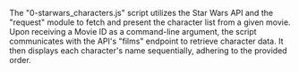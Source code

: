 The "0-starwars_characters.js" script utilizes the Star Wars API and the "request" module to fetch and present the character list from a given movie. Upon receiving a Movie ID as a command-line argument, the script communicates with the API's "films" endpoint to retrieve character data. It then displays each character's name sequentially, adhering to the provided order.
